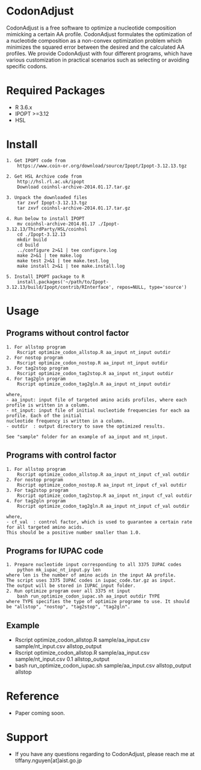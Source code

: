 # CodonAdjust
CodonAdjust is a free software to optimize a nucleotide composition mimicking a certain AA profile. CodonAdjust formulates the optimization of a nucleotide composition as a non-convex optimization problem which minimizes the squared error between the desired and the calculated AA profiles. We provide CodonAdjust with four different programs, which have various customization in practical scenarios such as selecting or avoiding specific codons.

# Required Packages ############################
* R 3.6.x
* IPOPT  >=3.12
* HSL

# Install ######################################
	1. Get IPOPT code from
		https://www.coin-or.org/download/source/Ipopt/Ipopt-3.12.13.tgz

	2. Get HSL Archive code from 
		http://hsl.rl.ac.uk/ipopt
		Download coinhsl-archive-2014.01.17.tar.gz
	
	3. Unpack the downloaded files
		tar zxvf Ipopt-3.12.13.tgz
		tar zxvf coinhsl-archive-2014.01.17.tar.gz
		
	4. Run below to install IPOPT
		mv coinhsl-archive-2014.01.17 ./Ipopt-3.12.13/ThirdParty/HSL/coinhsl
		cd ./Ipopt-3.12.13
		mkdir build
		cd build
		../configure 2>&1 | tee configure.log
		make 2>&1 | tee make.log
		make test 2>&1 | tee make.test.log
		make install 2>&1 | tee make.install.log
	
	5. Install IPOPT package to R
		install.packages('~/path/to/Ipopt-3.12.13/build/Ipopt/contrib/RInterface', repos=NULL, type='source')

# Usage
## Programs without control factor
	1. For allstop program
		Rscript optimize_codon_allstop.R aa_input nt_input outdir
	2. For nostop program
		Rscript optimize_codon_nostop.R aa_input nt_input outdir
	3. For tag2stop program
		Rscript optimize_codon_tag2stop.R aa_input nt_input outdir
	4. For tag2gln program
		Rscript optimize_codon_tag2gln.R aa_input nt_input outdir

	where,
	- aa_input: input file of targeted amino acids profiles, where each profile is written in a column.
	- nt_input: input file of initial nucleotide frequencies for each aa profile. Each of the initial 
	nucleotide frequency is written in a column.
	- outdir  : output directory to save the optimized results.

	See "sample" folder for an example of aa_input and nt_input.
	
## Programs with control factor
	1. For allstop program
		Rscript optimize_codon_allstop.R aa_input nt_input cf_val outdir
	2. For nostop program
		Rscript optimize_codon_nostop.R aa_input nt_input cf_val outdir
	3. For tag2stop program
		Rscript optimize_codon_tag2stop.R aa_input nt_input cf_val outdir
	4. For tag2gln program
		Rscript optimize_codon_tag2gln.R aa_input nt_input cf_val outdir
		
	where,
	- cf_val  : control factor, which is used to guarantee a certain rate for all targeted amino acids.
	This should be a positive number smaller than 1.0.
	
## Programs for IUPAC code
	1. Prepare nucleotide input corresponding to all 3375 IUPAC codes
		python mk_iupac_nt_input.py len
	where len is the number of amino acids in the input AA profile.
	The script uses 3375 IUPAC codes in iupac_code.tar.gz as input.
	The output will be stored in IUPAC_input folder.
	2. Run optimize program over all 3375 nt input
		bash run_optimize_codon_iupac.sh aa_input outdir TYPE
	where TYPE specifies the type of optimize programe to use. It should be "allstop", "nostop", "tag2stop", "tag2gln".
	
## Example
* Rscript optimize_codon_allstop.R sample/aa_input.csv sample/nt_input.csv allstop_output
* Rscript optimize_codon_allstop.R sample/aa_input.csv sample/nt_input.csv 0.1 allstop_output
* bash run_optimize_codon_iupac.sh sample/aa_input.csv allstop_output allstop
	
# Reference
* Paper coming soon.

# Support
* If you have any questions regarding to CodonAdjust, please reach me at tiffany.nguyen[at]aist.go.jp
